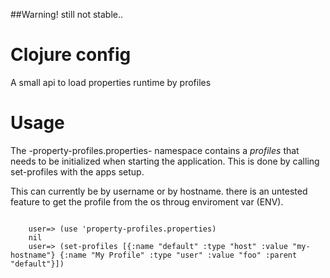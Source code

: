 ##Warning! still not stable..

# Clojure config

A small api to load properties runtime by profiles

# Usage

The -property-profiles.properties- namespace contains a *profiles* that needs to be initialized when starting the application.
This is done by calling set-profiles with the apps setup.

This can currently be by username or by hostname. there is an untested feature to get the profile from the os throug enviroment var (ENV).

<code>
	user=> (use 'property-profiles.properties)
	nil
	user=> (set-profiles [{:name "default" :type "host" :value "my-hostname"} {:name "My Profile" :type "user" :value "foo" :parent "default"}])

</code>



	
